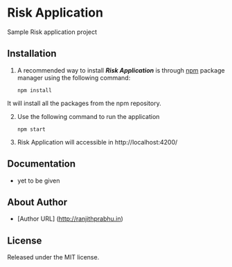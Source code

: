 # Risk Application

Sample Risk application project


## Installation

1. A recommended way to install ***Risk Application*** is through [npm](https://www.npmjs.com/) package manager using the following command:

	  ```
	  npm install 
	  ```

  It will install all the packages from the npm repository.
  
2. Use the following command to run the application

	```
	npm start
	```


3. Risk Application will accessible in http://localhost:4200/


## Documentation

- yet to be given

## About Author
* [Author URL] (http://ranjithprabhu.in)


## License
Released under the MIT license.
